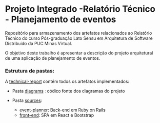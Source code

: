 # Projeto Integrado -Relatório Técnico  - Planejamento de eventos

Repositório para armazenamento dos artefatos relacionados ao Relatório Técnico do curso Pós-graduação Lato Sensu em Arquitetura de Software Distribuído da PUC Minas Virtual.

O objetivo deste trabalho é apresentar a descrição do projeto arquitetural de uma aplicação de planejamento de eventos.


### Estrutura de pastas:

A [technical-report](/technical-report/) contém todos os artefatos implementados: 

 - Pasta [diagrams](/technical-report/diagrams/) : códico fonte dos diagramas do projeto

 - Pasta [sources](/technical-report/sources/):
   - [event-planner](/technical-report/sources/event-planner/): Back-end em Ruby on Rails
   - [front-end](/technical-report/sources/event-planner/frontend/): SPA em React e Bootstrap
